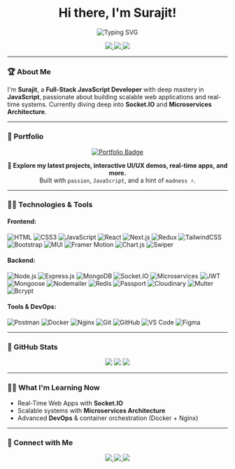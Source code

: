 <h1 align="center">Hi there, I'm Surajit!</h1>

<p align="center">
  <img src="https://readme-typing-svg.demolab.com?font=Fira+Code&weight=500&size=24&pause=1000&center=true&vCenter=true&multiline=true&width=650&height=120&lines=Full-Stack+JavaScript+Developer;Mastering+JavaScript+Every+Day;Currently+Exploring+Socket.IO+%26+Microservices" alt="Typing SVG" />
</p>

<p align="center">
  <a href="https://github.com/surajit20107">
    <img src="https://img.shields.io/github/followers/surajit20107?label=Follow&style=social" />
  </a>
  <a href="mailto:surajitjana20107@gmail.com">
    <img src="https://img.shields.io/badge/Email-D14836?style=flat&logo=gmail&logoColor=white" />
  </a>
  <a href="https://www.linkedin.com/in/yourlinkedin/">
    <img src="https://img.shields.io/badge/LinkedIn-0A66C2?style=flat&logo=linkedin&logoColor=white" />
  </a>
</p>

---

### 🏆 About Me

I'm **Surajit**, a **Full-Stack JavaScript Developer** with deep mastery in **JavaScript**, passionate about building scalable web applications and real-time systems. Currently diving deep into **Socket.IO** and **Microservices Architecture**.

---

### 🚀 Portfolio

<p align="center"> <a href="https://surajit-dev.netlify.app" target="_blank"> <img src="https://img.shields.io/badge/Visit%20My%20Portfolio-000000?style=for-the-badge&logo=netlify&logoColor=00C7B7" alt="Portfolio Badge" /> </a> </p> <p align="center"> <b>🧠 Explore my latest projects, interactive UI/UX demos, real-time apps, and more.</b><br/> Built with <code>passion</code>, <code>JavaScript</code>, and a hint of <code>madness ⚡</code>. </p>

---

### 🧑‍💻 Technologies & Tools

#### Frontend:
![HTML](https://img.shields.io/badge/HTML5-E34F26?style=flat&logo=html5&logoColor=white)
![CSS3](https://img.shields.io/badge/CSS3-1572B6?style=flat&logo=css3&logoColor=white)
![JavaScript](https://img.shields.io/badge/JavaScript-F7DF1E?style=flat&logo=javascript&logoColor=black)
![React](https://img.shields.io/badge/React-61DAFB?style=flat&logo=react&logoColor=black)
![Next.js](https://img.shields.io/badge/Next.js-000000?style=flat&logo=next.js&logoColor=white)
![Redux](https://img.shields.io/badge/Redux-764ABC?style=flat&logo=redux&logoColor=white)
![TailwindCSS](https://img.shields.io/badge/TailwindCSS-38B2AC?style=flat&logo=tailwind-css&logoColor=white)
![Bootstrap](https://img.shields.io/badge/Bootstrap-563D7C?style=flat&logo=bootstrap&logoColor=white)
![MUI](https://img.shields.io/badge/Mui-blue?style=flat&logo=mui&logoColor=white)
![Framer Motion](https://img.shields.io/badge/Framer_Motion-000000?style=flat&logo=framer&logoColor=white)
![Chart.js](https://img.shields.io/badge/Chart.js-FF6384?style=flat&logo=chartdotjs&logoColor=white)
![Swiper](https://img.shields.io/badge/Swiper-6332F6?style=flat&logo=swiper&logoColor=white)

#### Backend:
![Node.js](https://img.shields.io/badge/Node.js-339933?style=flat&logo=node.js&logoColor=white)
![Express.js](https://img.shields.io/badge/Express.js-000000?style=flat&logo=express&logoColor=white)
![MongoDB](https://img.shields.io/badge/MongoDB-47A248?style=flat&logo=mongodb&logoColor=white)
![Socket.IO](https://img.shields.io/badge/Socket.IO-010101?style=flat&logo=socket.io&logoColor=white)
![Microservices](https://img.shields.io/badge/Microservices-00C7B7?style=flat&logo=docker&logoColor=white)
![JWT](https://img.shields.io/badge/JWT-000000?style=flat&logo=jsonwebtokens&logoColor=white)
![Mongoose](https://img.shields.io/badge/Mongoose-800000?style=flat&logo=mongoose&logoColor=white)
![Nodemailer](https://img.shields.io/badge/Nodemailer-EA4335?style=flat&logo=gmail&logoColor=white)
![Redis](https://img.shields.io/badge/Redis-CC3B2D?style=flat&logo=redis&logoColor=white)
![Passport](https://img.shields.io/badge/Passport-3C6E71?style=flat&logo=passport&logoColor=white)
![Cloudinary](https://img.shields.io/badge/Cloudinary-blue?style=flat&logo=cloudinary&logoColor=white)
![Multer](https://img.shields.io/badge/Multer-FF6F00?style=flat)
![Bcrypt](https://img.shields.io/badge/Bcrypt-FFCA28?style=flat)

#### Tools & DevOps:
![Postman](https://img.shields.io/badge/Postman-FF6C37?style=flat&logo=postman&logoColor=white)
![Docker](https://img.shields.io/badge/Docker-2496ED?style=flat&logo=docker&logoColor=white)
![Nginx](https://img.shields.io/badge/Nginx-009639?style=flat&logo=nginx&logoColor=white)
![Git](https://img.shields.io/badge/Git-F05032?style=flat&logo=git&logoColor=white)
![GitHub](https://img.shields.io/badge/GitHub-181717?style=flat&logo=github&logoColor=white)
![VS Code](https://img.shields.io/badge/VS%20Code-007ACC?style=flat&logo=visual-studio-code&logoColor=white)
![Figma](https://img.shields.io/badge/Figma-F24E1E?style=flat&logo=figma&logoColor=white)

---

### 🐙 GitHub Stats

<p align="center">
  <img src="https://github-readme-stats.vercel.app/api?username=surajit20107&show_icons=true&theme=tokyonight" />
  <img src="https://github-readme-streak-stats.herokuapp.com/?user=surajit20107&theme=tokyonight" />
  <img src="https://github-readme-stats.vercel.app/api/top-langs/?username=surajit20107&layout=compact&theme=tokyonight" />
</p>

---

### 🧑‍🎓 What I'm Learning Now

- Real-Time Web Apps with **Socket.IO**
- Scalable systems with **Microservices Architecture**
- Advanced **DevOps** & container orchestration (Docker + Nginx)

---

### 📨 Connect with Me

<p align="center">
  <a href="https://twitter.com/surajit_20107">
    <img src="https://img.shields.io/badge/Twitter-1DA1F2?style=flat&logo=twitter&logoColor=white" />
  </a>
  <a href="https://www.linkedin.com/in/">
    <img src="https://img.shields.io/badge/LinkedIn-0A66C2?style=flat&logo=linkedin&logoColor=white" />
  </a>
  <a href="mailto:surajitjana20107@gmail.com">
    <img src="https://img.shields.io/badge/Gmail-EA4335?style=flat&logo=gmail&logoColor=white" />
  </a>
</p>
